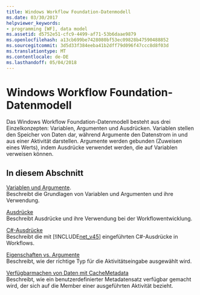 ```yaml
---
title: Windows Workflow Foundation-Datenmodell
ms.date: 03/30/2017
helpviewer_keywords:
- programming [WF], data model
ms.assetid: d5752e51-cfc9-4499-af71-53b6daae9879
ms.openlocfilehash: a13cb699be7428080bf53ec09828b47590488852
ms.sourcegitcommit: 3d5d33f384eeba41b2dff79d096f47ccc8d8f03d
ms.translationtype: MT
ms.contentlocale: de-DE
ms.lasthandoff: 05/04/2018
---
```

# <a name="windows-workflow-foundation-data-model"></a>Windows Workflow Foundation-Datenmodell
Das Windows Workflow Foundation-Datenmodell besteht aus drei Einzelkonzepten: Variablen, Argumenten und Ausdrücken. Variablen stellen den Speicher von Daten dar, während Argumente den Datenstrom in und aus einer Aktivität darstellen. Argumente werden gebunden (Zuweisen eines Werts), indem Ausdrücke verwendet werden, die auf Variablen verweisen können.  
  
## <a name="in-this-section"></a>In diesem Abschnitt  
 [Variablen und Argumente](../../../docs/framework/windows-workflow-foundation/variables-and-arguments.md).  
 Beschreibt die Grundlagen von Variablen und Argumenten und ihre Verwendung.  
  
 [Ausdrücke](../../../docs/framework/windows-workflow-foundation/expressions.md)  
 Beschreibt Ausdrücke und ihre Verwendung bei der Workflowentwicklung.  
  
 [C#-Ausdrücke](../../../docs/framework/windows-workflow-foundation/csharp-expressions.md)  
 Beschreibt die mit [!INCLUDE[net_v45](../../../includes/net-v45-md.md)] eingeführten C#-Ausdrücke in Workflows.  
  
 [Eigenschaften vs. Argumente](../../../docs/framework/windows-workflow-foundation/properties-vs-arguments.md)  
 Beschreibt, wie der richtige Typ für die Aktivitätseingabe ausgewählt wird.  
  
 [Verfügbarmachen von Daten mit CacheMetadata](../../../docs/framework/windows-workflow-foundation/exposing-data-with-cachemetadata.md)  
 Beschreibt, wie ein benutzerdefinierter Metadatensatz verfügbar gemacht wird, der sich auf die Member einer ausgeführten Aktivität bezieht.
